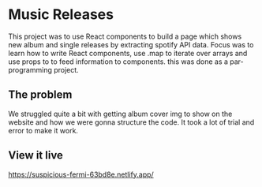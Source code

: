 
# Music Releases

This project was to use React components to build a page which shows new album and single releases by extracting spotify API data.
Focus was to learn how to write React components, use .map to iterate over arrays and use props to to feed information to components.
this was done as a par-programming project.

## The problem

We struggled quite a bit with getting album cover img to show on the website and how we were gonna structure the code.
It took a lot of trial and error to make it work.

## View it live

https://suspicious-fermi-63bd8e.netlify.app/
